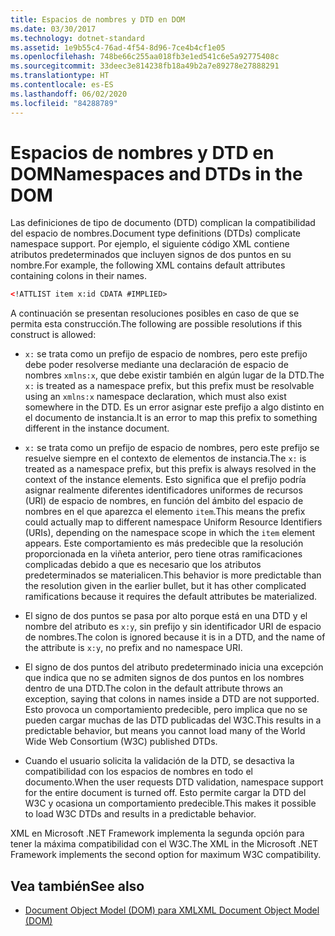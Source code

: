 ```yaml
---
title: Espacios de nombres y DTD en DOM
ms.date: 03/30/2017
ms.technology: dotnet-standard
ms.assetid: 1e9b55c4-76ad-4f54-8d96-7ce4b4cf1e05
ms.openlocfilehash: 748be66c255aa018fb3e1ed541c6e5a92775408c
ms.sourcegitcommit: 33deec3e814238fb18a49b2a7e89278e27888291
ms.translationtype: HT
ms.contentlocale: es-ES
ms.lasthandoff: 06/02/2020
ms.locfileid: "84288789"
---
```

# <a name="namespaces-and-dtds-in-the-dom"></a><span data-ttu-id="3f7a8-102">Espacios de nombres y DTD en DOM</span><span class="sxs-lookup"><span data-stu-id="3f7a8-102">Namespaces and DTDs in the DOM</span></span>
<span data-ttu-id="3f7a8-103">Las definiciones de tipo de documento (DTD) complican la compatibilidad del espacio de nombres.</span><span class="sxs-lookup"><span data-stu-id="3f7a8-103">Document type definitions (DTDs) complicate namespace support.</span></span> <span data-ttu-id="3f7a8-104">Por ejemplo, el siguiente código XML contiene atributos predeterminados que incluyen signos de dos puntos en su nombre.</span><span class="sxs-lookup"><span data-stu-id="3f7a8-104">For example, the following XML contains default attributes containing colons in their names.</span></span>  
  
```xml  
<!ATTLIST item x:id CDATA #IMPLIED>  
```  
  
 <span data-ttu-id="3f7a8-105">A continuación se presentan resoluciones posibles en caso de que se permita esta construcción.</span><span class="sxs-lookup"><span data-stu-id="3f7a8-105">The following are possible resolutions if this construct is allowed:</span></span>  
  
- <span data-ttu-id="3f7a8-106">`x:` se trata como un prefijo de espacio de nombres, pero este prefijo debe poder resolverse mediante una declaración de espacio de nombres `xmlns:x`, que debe existir también en algún lugar de la DTD.</span><span class="sxs-lookup"><span data-stu-id="3f7a8-106">The `x:` is treated as a namespace prefix, but this prefix must be resolvable using an `xmlns:x` namespace declaration, which must also exist somewhere in the DTD.</span></span> <span data-ttu-id="3f7a8-107">Es un error asignar este prefijo a algo distinto en el documento de instancia.</span><span class="sxs-lookup"><span data-stu-id="3f7a8-107">It is an error to map this prefix to something different in the instance document.</span></span>  
  
- <span data-ttu-id="3f7a8-108">`x:` se trata como un prefijo de espacio de nombres, pero este prefijo se resuelve siempre en el contexto de elementos de instancia.</span><span class="sxs-lookup"><span data-stu-id="3f7a8-108">The `x:` is treated as a namespace prefix, but this prefix is always resolved in the context of the instance elements.</span></span> <span data-ttu-id="3f7a8-109">Esto significa que el prefijo podría asignar realmente diferentes identificadores uniformes de recursos (URI) de espacio de nombres, en función del ámbito del espacio de nombres en el que aparezca el elemento `item`.</span><span class="sxs-lookup"><span data-stu-id="3f7a8-109">This means the prefix could actually map to different namespace Uniform Resource Identifiers (URIs), depending on the namespace scope in which the `item` element appears.</span></span> <span data-ttu-id="3f7a8-110">Este comportamiento es más predecible que la resolución proporcionada en la viñeta anterior, pero tiene otras ramificaciones complicadas debido a que es necesario que los atributos predeterminados se materialicen.</span><span class="sxs-lookup"><span data-stu-id="3f7a8-110">This behavior is more predictable than the resolution given in the earlier bullet, but it has other complicated ramifications because it requires the default attributes be materialized.</span></span>  
  
- <span data-ttu-id="3f7a8-111">El signo de dos puntos se pasa por alto porque está en una DTD y el nombre del atributo es `x:y`, sin prefijo y sin identificador URI de espacio de nombres.</span><span class="sxs-lookup"><span data-stu-id="3f7a8-111">The colon is ignored because it is in a DTD, and the name of the attribute is `x:y`, no prefix and no namespace URI.</span></span>  
  
- <span data-ttu-id="3f7a8-112">El signo de dos puntos del atributo predeterminado inicia una excepción que indica que no se admiten signos de dos puntos en los nombres dentro de una DTD.</span><span class="sxs-lookup"><span data-stu-id="3f7a8-112">The colon in the default attribute throws an exception, saying that colons in names inside a DTD are not supported.</span></span> <span data-ttu-id="3f7a8-113">Esto provoca un comportamiento predecible, pero implica que no se pueden cargar muchas de las DTD publicadas del W3C.</span><span class="sxs-lookup"><span data-stu-id="3f7a8-113">This results in a predictable behavior, but means you cannot load many of the World Wide Web Consortium (W3C) published DTDs.</span></span>  
  
- <span data-ttu-id="3f7a8-114">Cuando el usuario solicita la validación de la DTD, se desactiva la compatibilidad con los espacios de nombres en todo el documento.</span><span class="sxs-lookup"><span data-stu-id="3f7a8-114">When the user requests DTD validation, namespace support for the entire document is turned off.</span></span> <span data-ttu-id="3f7a8-115">Esto permite cargar la DTD del W3C y ocasiona un comportamiento predecible.</span><span class="sxs-lookup"><span data-stu-id="3f7a8-115">This makes it possible to load W3C DTDs and results in a predictable behavior.</span></span>  
  
 <span data-ttu-id="3f7a8-116">XML en Microsoft .NET Framework implementa la segunda opción para tener la máxima compatibilidad con el W3C.</span><span class="sxs-lookup"><span data-stu-id="3f7a8-116">The XML in the Microsoft .NET Framework implements the second option for maximum W3C compatibility.</span></span>  
  
## <a name="see-also"></a><span data-ttu-id="3f7a8-117">Vea también</span><span class="sxs-lookup"><span data-stu-id="3f7a8-117">See also</span></span>

- [<span data-ttu-id="3f7a8-118">Document Object Model (DOM) para XML</span><span class="sxs-lookup"><span data-stu-id="3f7a8-118">XML Document Object Model (DOM)</span></span>](xml-document-object-model-dom.md)

